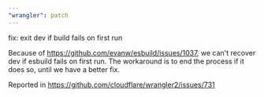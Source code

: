 ```yaml
---
"wrangler": patch
---
```


fix: exit dev if build fails on first run

Because of https://github.com/evanw/esbuild/issues/1037, we can't recover dev if esbuild fails on first run. The workaround is to end the process if it does so, until we have a better fix.

Reported in https://github.com/cloudflare/wrangler2/issues/731
